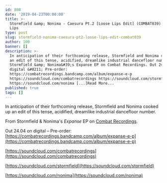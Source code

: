 ```yaml
---
id: 808
date: '2019-04-23T00:00:00'
title: >-
  Stormfield &amp; Nonima - Caesura Pt.2 [Loose Lips Edit] (COMBAT039) - Loose
  Lips
type: post
slug: stormfield-nonima-caesura-pt2-loose-lips-edit-combat039
author: 100
banner: []
description: >-
  In anticipation of their forthcoming release, Stormfield and Nonima cooked up
  an edit of this tense, acidified, dreamlike industrial dancefloor number. From
  Stormfield &amp; Nonima&#39;s Expanse EP on Combat Recordings. Out 24.04 on
  digital &#8211; Pre-order:
  https://combatrecordings.bandcamp.com/album/expanse-e-p
  https://soundcloud.com/combatrecordings https://soundcloud.com/stormfield
  https://soundcloud.com/nonima [...]Read More...
published: true
tags: []
---
```

In anticipation of their forthcoming release, Stormfield and Nonima cooked up an edit of this tense, acidified, dreamlike industrial dancefloor number.

From Stormfield & Nonima's _Expanse_ EP on [Combat Recordings](http://www.combatrecordings.com/).

Out 24.04 on digital – Pre-order: [https://combatrecordings.bandcamp.com/album/expanse-e-p](https://combatrecordings.bandcamp.com/album/expanse-e-p)

[https://soundcloud.com/combatrecordings](https://soundcloud.com/combatrecordings)

[https://soundcloud.com/stormfield](https://soundcloud.com/stormfield)

[https://soundcloud.com/nonima](https://soundcloud.com/nonima)